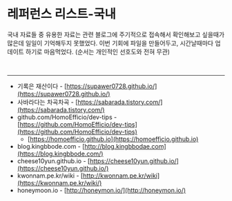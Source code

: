 # 레퍼런스 리스트-국내

국내 자료들 중 유용한 자료는 관련 블로그에 주기적으로 접속해서 확인해보고 싶을때가 많은데 일일이 기억해두지 못했었다. 이번 기회에 파일을 만들어두고, 시간날때마다 업데이트 하기로 마음먹었다. (순서는 개인적인 선호도와 전혀 무관)<br>

<br>

---

- 기록은 재산이다 - [https://supawer0728.github.io/](https://supawer0728.github.io/)
- 사바라다는 차곡차곡 - [https://sabarada.tistory.com/](https://sabarada.tistory.com/)
- github.com/HomoEfficio/dev-tips - [https://github.com/HomoEfficio/dev-tips](https://github.com/HomoEfficio/dev-tips)
  - [https://homoefficio.github.io](https://homoefficio.github.io)
- blog.kingbbode.com - [http://blog.kingbbodae.com](https://blog.kingbbode.com/)
- cheese10yun.github.io - [https://cheese10yun.github.io/](https://cheese10yun.github.io/)
- kwonnam.pe.kr/wiki - [http://kwonnam.pe.kr/wiki](https://kwonnam.pe.kr/wiki/)
- honeymoon.io - [http://honeymon.io/](http://honeymon.io/)








